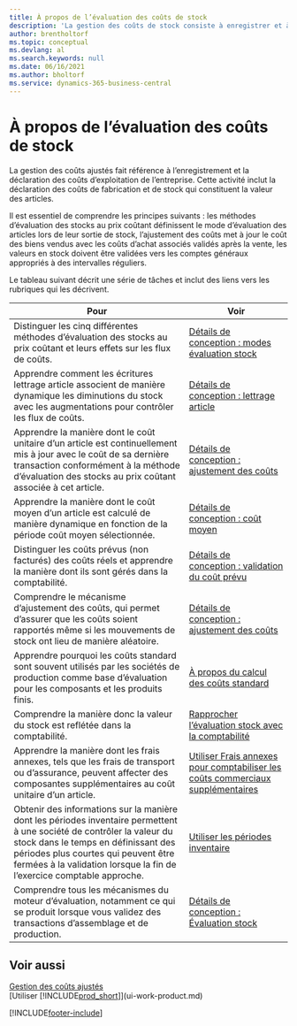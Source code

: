 ```yaml
---
title: À propos de l’évaluation des coûts de stock
description: 'La gestion des coûts de stock consiste à enregistrer et à déclarer les coûts d’exploitation de l’entreprise, y compris la déclaration des coûts de fabrication et des coûts de stock.'
author: brentholtorf
ms.topic: conceptual
ms.devlang: al
ms.search.keywords: null
ms.date: 06/16/2021
ms.author: bholtorf
ms.service: dynamics-365-business-central
---
```

# <a name="about-inventory-costing"></a>À propos de l’évaluation des coûts de stock
La gestion des coûts ajustés fait référence à l’enregistrement et la déclaration des coûts d’exploitation de l’entreprise. Cette activité inclut la déclaration des coûts de fabrication et de stock qui constituent la valeur des articles.  

 Il est essentiel de comprendre les principes suivants : les méthodes d’évaluation des stocks au prix coûtant définissent le mode d’évaluation des articles lors de leur sortie de stock, l’ajustement des coûts met à jour le coût des biens vendus avec les coûts d’achat associés validés après la vente, les valeurs en stock doivent être validées vers les comptes généraux appropriés à des intervalles réguliers.  

 Le tableau suivant décrit une série de tâches et inclut des liens vers les rubriques qui les décrivent.   

|**Pour**|**Voir**|  
|------------|-------------|  
|Distinguer les cinq différentes méthodes d’évaluation des stocks au prix coûtant et leurs effets sur les flux de coûts.|[Détails de conception : modes évaluation stock](design-details-costing-methods.md)|  
|Apprendre comment les écritures lettrage article associent de manière dynamique les diminutions du stock avec les augmentations pour contrôler les flux de coûts.|[Détails de conception : lettrage article](design-details-item-application.md)|  
|Apprendre la manière dont le coût unitaire d’un article est continuellement mis à jour avec le coût de sa dernière transaction conformément à la méthode d’évaluation des stocks au prix coûtant associée à cet article.|[Détails de conception : ajustement des coûts](design-details-cost-adjustment.md)|  
|Apprendre la manière dont le coût moyen d’un article est calculé de manière dynamique en fonction de la période coût moyen sélectionnée.|[Détails de conception : coût moyen](design-details-average-cost.md)|  
|Distinguer les coûts prévus (non facturés) des coûts réels et apprendre la manière dont ils sont gérés dans la comptabilité.|[Détails de conception : validation du coût prévu](design-details-expected-cost-posting.md)|  
|Comprendre le mécanisme d’ajustement des coûts, qui permet d’assurer que les coûts soient rapportés même si les mouvements de stock ont lieu de manière aléatoire.|[Détails de conception : ajustement des coûts](design-details-cost-adjustment.md)|  
|Apprendre pourquoi les coûts standard sont souvent utilisés par les sociétés de production comme base d’évaluation pour les composants et les produits finis.|[À propos du calcul des coûts standard](finance-about-calculating-standard-cost.md)|  
|Comprendre la manière donc la valeur du stock est reflétée dans la comptabilité.|[Rapprocher l’évaluation stock avec la comptabilité](finance-how-to-post-inventory-costs-to-the-general-ledger.md)|  
|Apprendre la manière dont les frais annexes, tels que les frais de transport ou d’assurance, peuvent affecter des composantes supplémentaires au coût unitaire d’un article.|[Utiliser Frais annexes pour comptabiliser les coûts commerciaux supplémentaires](payables-how-assign-item-charges.md)|  
|Obtenir des informations sur la manière dont les périodes inventaire permettent à une société de contrôler la valeur du stock dans le temps en définissant des périodes plus courtes qui peuvent être fermées à la validation lorsque la fin de l’exercice comptable approche.|[Utiliser les périodes inventaire](finance-how-to-work-with-inventory-periods.md)|  
|Comprendre tous les mécanismes du moteur d’évaluation, notamment ce qui se produit lorsque vous validez des transactions d’assemblage et de production.|[Détails de conception : Évaluation stock](design-details-inventory-costing.md)|  

## <a name="see-also"></a>Voir aussi
[Gestion des coûts ajustés](finance-manage-inventory-costs.md)    
[Utiliser [!INCLUDE[prod_short](includes/prod_short.md)]](ui-work-product.md)


[!INCLUDE[footer-include](includes/footer-banner.md)]
